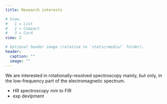 ```yaml
---
title: Research interests

# View.
#   1 = List
#   2 = Compact
#   3 = Card
view: 2

# Optional header image (relative to `static/media/` folder).
header:
  caption: ""
  image: ""
---
```


We are interested in rotationally-resolved spectroscopy mainly, but only, in the low-frequency part of the electromagnetic spectrum.

- HR spectroscopy mm to FIR
- exp devlpment
